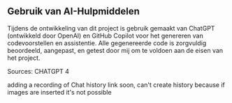 ## Gebruik van AI-Hulpmiddelen
Tijdens de ontwikkeling van dit project is gebruik gemaakt van ChatGPT (ontwikkeld door OpenAI) en GitHub Copilot voor het genereren van codevoorstellen en assistentie. Alle gegenereerde code is zorgvuldig beoordeeld, aangepast, en getest door mij om te voldoen aan de eisen van het project.

Sources: CHATGPT 4

adding a recording of Chat history link soon, can't create history because if images are inserted it's not possible
